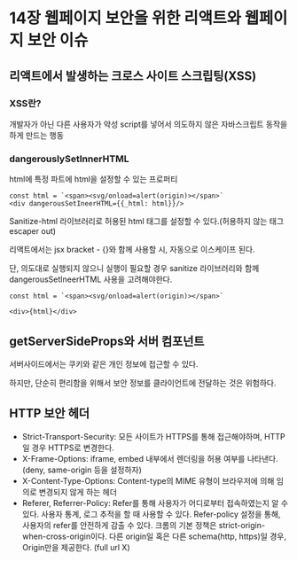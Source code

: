 # 14장 웹페이지 보안을 위한 리액트와 웹페이지 보안 이슈

### 

## 리액트에서 발생하는 크로스 사이트 스크립팅(XSS)

### XSS란?

개발자가 아닌 다른 사용자가 악성 script를 넣어서 의도하지 않은 자바스크립트 동작을 하게 만드는 행동



### dangerouslySetInnerHTML

html에 특정 파트에 html을 설정할 수 있는 프로퍼티

```tsx
const html = `<span><svg/onload=alert(origin)></span>`
<div dangerousSetIneerHTML={{_html: html}}/>
```



Sanitize-html 라이브러리로 허용된 html 태그를 설정할 수 있다.(허용하지 않는 태그 escaper out)



리액트에서는 jsx bracket - {}와 함께 사용할 시, 자동으로 이스케이프 된다.

단, 의도대로 실행되지 않으니 실행이 필요할 경우 sanitize 라이브러리와 함께 dangerousSetIneerHTML 사용을 고려해야한다.

```tsx
const html = `<span><svg/onload=alert(origin)></span>`

<div>{html}</div>
```





## getServerSideProps와 서버 컴포넌트

서버사이드에서는 쿠키와 같은 개인 정보에 접근할 수 있다.

하지만, 단순히 편리함을 위해서 보안 정보를 클라이언트에 전달하는 것은 위험하다.





## HTTP 보안 헤더

* Strict-Transport-Security: 모든 사이트가 HTTPS를 통해 접근해야하며, HTTP일 경우 HTTPS로 변경한다.
* X-Frame-Options: iframe, embed 내부에서 렌더링을 허용 여부를 나타낸다. (deny, same-origin 등을 설정하자)
* X-Content-Type-Options: Content-type의 MIME 유형이 브라우저에 의해 임의로 변경되지 않게 하는 헤더
* Referer, Referrer-Policy: Refer를 통해 사용자가 어디로부터 접속하였는지 알 수 있다. 사용자 통계, 로그 추적을 할 때 사용할 수 있다. Refer-policy 설정을 통해, 사용자의 refer를 안전하게 감출 수 있다. 크롬의 기본 정책은 strict-origin-when-cross-origin이다. 다른 origin일 혹은 다른 schema(http, https)일 경우, Origin만을 제공한다. (full url X)
